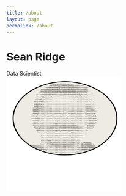 ```yaml
---
title: /about
layout: page
permalink: /about
---
```




# Sean Ridge
Data Scientist
</br>
<img src="/assets/avatar.svg" alt="image" width="300" height="300" />

